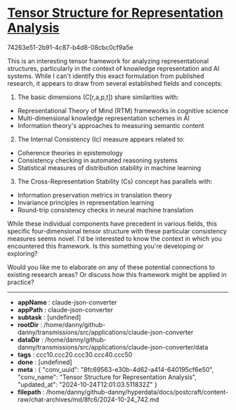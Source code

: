 # [Tensor Structure for Representation Analysis](https://claude.ai/chat/8fc69563-e30b-4d62-a414-640195cf6e50)

74263e51-2b91-4c87-b4d8-08cbc0cf9a5e

 This is an interesting tensor framework for analyzing representational structures, particularly in the context of knowledge representation and AI systems. While I can't identify this exact formulation from published research, it appears to draw from several established fields and concepts:

1. The basic dimensions (C[r,a,p,t]) share similarities with:
- Representational Theory of Mind (RTM) frameworks in cognitive science
- Multi-dimensional knowledge representation schemes in AI
- Information theory's approaches to measuring semantic content

2. The Internal Consistency (Ic) measure appears related to:
- Coherence theories in epistemology
- Consistency checking in automated reasoning systems
- Statistical measures of distribution stability in machine learning

3. The Cross-Representation Stability (Cs) concept has parallels with:
- Information preservation metrics in translation theory
- Invariance principles in representation learning
- Round-trip consistency checks in neural machine translation

While these individual components have precedent in various fields, this specific four-dimensional tensor structure with these particular consistency measures seems novel. I'd be interested to know the context in which you encountered this framework. Is this something you're developing or exploring?

Would you like me to elaborate on any of these potential connections to existing research areas? Or discuss how this framework might be applied in practice?

---

* **appName** : claude-json-converter
* **appPath** : claude-json-converter
* **subtask** : [undefined]
* **rootDir** : /home/danny/github-danny/transmissions/src/applications/claude-json-converter
* **dataDir** : /home/danny/github-danny/transmissions/src/applications/claude-json-converter/data
* **tags** : ccc10.ccc20.ccc30.ccc40.ccc50
* **done** : [undefined]
* **meta** : {
  "conv_uuid": "8fc69563-e30b-4d62-a414-640195cf6e50",
  "conv_name": "Tensor Structure for Representation Analysis",
  "updated_at": "2024-10-24T12:01:03.511832Z"
}
* **filepath** : /home/danny/github-danny/hyperdata/docs/postcraft/content-raw/chat-archives/md/8fc6/2024-10-24_742.md